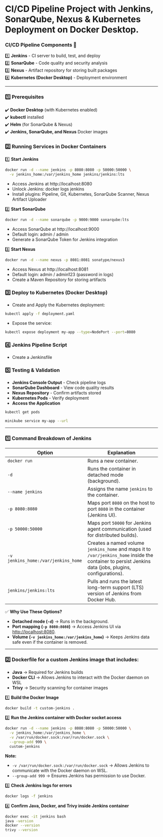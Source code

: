# CI/CD Pipeline Project with Jenkins, SonarQube, Nexus & Kubernetes Deployment on Docker Desktop.


### CI/CD Pipeline Components 📌

1️⃣ **Jenkins** - CI server to build, test, and deploy  
2️⃣ **SonarQube** - Code quality and security analysis  
3️⃣ **Nexus** - Artifact repository for storing built packages  
4️⃣ **Kubernetes (Docker Desktop)** - Deployment environment  

---

### 1️⃣ Prerequisites

✔️ **Docker Desktop** (with Kubernetes enabled)  
✔️ **kubectl** installed  
✔️ **Helm** (for SonarQube & Nexus)  
✔️ **Jenkins, SonarQube, and Nexus** Docker images  


### 2️⃣ Running Services in Docker Containers

1️⃣ **Start Jenkins**

```sh
docker run -d --name jenkins -p 8080:8080 -p 50000:50000 \
  -v jenkins_home:/var/jenkins_home jenkins/jenkins:lts
```
- Access Jenkins at http://localhost:8080
- Unlock Jenkins: docker logs jenkins
- Install plugins: Pipeline, Git, Kubernetes, SonarQube Scanner, Nexus Artifact Uploader


2️⃣ **Start SonarQube**

```sh
docker run -d --name sonarqube -p 9000:9000 sonarqube:lts
```
- Access SonarQube at http://localhost:9000
- Default login: admin / admin
- Generate a SonarQube Token for Jenkins integration


3️⃣ **Start Nexus**

```sh
docker run -d --name nexus -p 8081:8081 sonatype/nexus3
```
- Access Nexus at http://localhost:8081
- Default login: admin / admin123 (password in logs)
- Create a Maven Repository for storing artifacts


### 3️⃣ Deploy to Kubernetes (Docker Desktop)

- Create and Apply the Kubernetes deployment:
```sh
kubectl apply -f deployment.yaml
```

- Expose the service:
```sh
kubectl expose deployment my-app --type=NodePort --port=8080
```


### 4️⃣ Jenkins Pipeline Script
- Create a Jenkinsfile


### 5️⃣ Testing & Validation  
- **Jenkins Console Output** - Check pipeline logs  
- **SonarQube Dashboard** - View code quality results  
- **Nexus Repository** - Confirm artifacts stored  
- **Kubernetes Pods** - Verify deployment  
- **Access the Application**  



```sh
kubectl get pods
```
```sh
minikube service my-app --url
```

---

### 1️⃣ Command Breakdown of Jenkins

| **Option** | **Explanation** |
|-----------|----------------|
| `docker run` | Runs a new container. |
| `-d` | Runs the container in detached mode (background). |
| `--name jenkins` | Assigns the name `jenkins` to the container. |
| `-p 8080:8080` | Maps port `8080` on the host to port `8080` in the container (Jenkins UI). |
| `-p 50000:50000` | Maps port `50000` for Jenkins agent communication (used for distributed builds). |
| `-v jenkins_home:/var/jenkins_home` | Creates a named volume `jenkins_home` and maps it to `/var/jenkins_home` inside the container to persist Jenkins data (jobs, plugins, configurations). |
| `jenkins/jenkins:lts` | Pulls and runs the latest long-term support (LTS) version of Jenkins from Docker Hub. |

✅ **Why Use These Options?**

- **Detached mode (`-d`)** → Runs in the background.  
- **Port mapping (`-p 8080:8080`)** → Access Jenkins UI via [http://localhost:8080](http://localhost:8080).  
- **Volume (`-v jenkins_home:/var/jenkins_home`)** → Keeps Jenkins data safe even if the container is removed.

---

### 2️⃣ Dockerfile for a custom Jenkins image that includes:
- **Java** → Required for Jenkins builds
- **Docker CLI** → Allows Jenkins to interact with the Docker daemon on WSL
- **Trivy** → Security scanning for container images


1️⃣ **Build the Docker Image**
```sh
docker build -t custom-jenkins .
```

2️⃣ **Run the Jenkins container with Docker socket access**
```sh
docker run -d --name jenkins -p 8080:8080 -p 50000:50000 \
  -v jenkins_home:/var/jenkins_home \
  -v /var/run/docker.sock:/var/run/docker.sock \
  --group-add 999 \
  custom-jenkins
```

**Note:**
- `-v /var/run/docker.sock:/var/run/docker.sock` → Allows Jenkins to communicate with the Docker daemon on WSL.
- `--group-add 999` → Ensures Jenkins has permission to use Docker.


3️⃣ **Check Jenkins logs for errors**
```sh
docker logs -f jenkins
```

4️⃣ **Confirm Java, Docker, and Trivy inside Jenkins container**
```sh
docker exec -it jenkins bash
java -version
docker --version
trivy --version
```